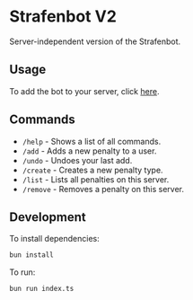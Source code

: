 # Strafenbot V2

Server-independent version of the Strafenbot.

## Usage
To add the bot to your server, click [here](https://discord.com/oauth2/authorize?client_id=1239207429414195221&permissions=8&redirect_uri=https%3A%2F%2Fdiscord.com%2Foauth2%2Fauthorize&integration_type=0&scope=bot+applications.commands).

## Commands
- `/help` - Shows a list of all commands.
- `/add` - Adds a new penalty to a user.
- `/undo` - Undoes your last add.
- `/create` - Creates a new penalty type.
- `/list` - Lists all penalties on this server.
- `/remove` - Removes a penalty on this server.

## Development
To install dependencies:

```bash
bun install
```

To run:

```bash
bun run index.ts
```

